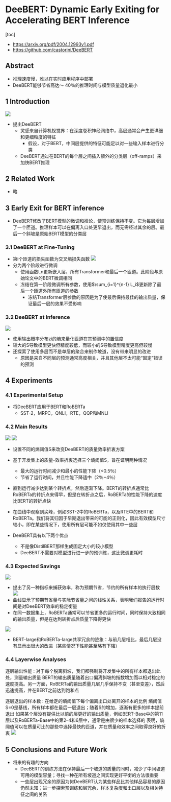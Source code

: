 # DeeBERT: Dynamic Early Exiting for Accelerating BERT Inference
[toc]

- https://arxiv.org/pdf/2004.12993v1.pdf
- https://github.com/castorini/DeeBERT
## Abstract
- 推理速度慢，难以在实时应用程序中部署
- DeeBERT能够节省高达〜 40％的推理时间与模型质量退化最小

## 1 Introduction
![](../../images/d0001/12205241811205302418.png)
- 提出DeeBERT
  - 灵感来自计算机视觉界：在深度卷积神经网络中，高层通常会产生更详细和更细粒度的特征
    - 假设，对于BERT，中间层提供的特征可能足以对一些输入样本进行分类
  - DeeBERT通过在BERT的每个层之间插入额外的分类层（off-ramps）来加快BERT推理


## 2 Related Work
- 略


## 3 Early Exit for BERT inference
- DeeBERT修改了BERT模型的微调和推论，使预训练保持不变。它为每层增加了一个匝道。推理样本可以在偏离入口处更早退出，而无需经过其余的层。最后一个斜坡是原始BERT模型的分类层

### 3.1 DeeBERT at Fine-Tuning
- 第i个匝道的损失函数为交叉熵损失函数
![](../../images/d0001/12205431811205324318.png)
- 分为两个阶段进行微调
  - 使用函数Ln更新嵌入层，所有Transformer和最后一个匝道。此阶段与原始论文中的BERT微调相同
  - 冻结在第一阶段微调所有参数，使用$\sum_{i=1}^{n-1} L_i$更新除了最后一个匝道外所有匝道的参数
    - 冻结Transformer层参数的原因是为了使最后保持最佳的输出质量，保证最后一层的效果不受影响


### 3.2 DeeBERT at Inference
![](../../images/d0001/12205261811205382618.png)
- 使用输出概率分布zi的熵来量化匝道在其预测中的置信度
- 较大的S导致模型更快但精度较低，而较小的S导致模型精度更高但较慢
- 还探索了使用多层而不是单层的聚合来制作坡道，没有带来明显的改进
  - 原因是来自不同层的预测通常高度相关，并且其他层不太可能“固定”错误的预测

## 4 Experiments
### 4.1 Experimental Setup
- 将DeeBERT应用于BERT和RoBERTa
  - SST-2，MRPC，QNLI，RTE，QQP和MNLI

### 4.2 Main Results
![](../../images/d0001/12205001811205440018.png)
![](../../images/d0001/12205191811205451918.png)
- 设置不同的熵阈值S来改变DeeBERT的质量效率折衷方案
- 基于开发集上的质量-效率折衷选择三个熵阈值S，旨在证明两种情况
  - 最大的运行时间减少和最小的性能下降（<0.5％）
  - 节省了运行时间，并且性能下降适中（2％−4％）

- 直到运行减少达到某个转折点，然后逐渐下降。BERT的转折点通常比RoBERTa的转折点来得早，但是在转折点之后，RoBERTa的性能下降的速度比BERT的转折点快
- 在曲线中观察到尖峰，例如SST-2中的RoBERTa，以及RTE中的BERT和RoBERTa。我们将其归因于早期退出带来的可能的正则化，因此有效模型尺寸较小，即在某些情况下，使用所有层可能不如仅使用其中一些层

- DeeBERT具有以下两个优点
  - 不是像DistilBERT那样生成固定大小的较小模型
  - DeeBERT不需要对模型进行进一步的预训练，这比微调更耗时

### 4.3 Expected Savings
![](../../images/d0001/12205161811205521618.png)
- 提出了另一种指标来捕获效率，称为预期节省，节约的所有样本的执行层数
![](../../images/d0001/12205441812205134418.png)
- 曲线显示了预期节省量与实际节省量之间的线性关系，表明我们报告的运行时间是对DeeBERT效率的稳定衡量
- 在同一数据集上，RoBERTa通常可以节省更多的运行时间，同时保持大致相同的输出质量，但是在达到转折点后质量下降得更快

![](../../images/d0001/12205411812205164118.png)
- BERT-large和RoBERTa-large共享冗余的迹象：与前几层相比，最后几层没有显示出很大的改进（某些情况下性能甚至略有下降）


### 4.4 Layerwise Analyses
逐层输出性能
: 对于每个脱离斜坡，我们都强制将开发集中的所有样本都退出此处，测量输出质量
BERT的输出质量随着出口偏离斜坡的指数增加而以相对稳定的速度提高。另一方面，RoBERTa的输出质量几层几乎保持不变（甚至变差），然后迅速提高，并在BERT之前达到饱和点

逐层退出的样本数
: 在给定的熵阈值下每个偏离出口处离开的样本的比例
熵阈值S=0是基线，所有样本都在最后一层退出；随着S的增加，逐渐有更多的样本提前退出
如果某个层没有提供比以前的层更好的输出质量，例如BERT-Base中的第11层以及RoBERTa-Base中的第2–4和6层中，通常是由很少的样本选择的
表明，熵阈值可以在质量可比的那些中选择最快的匝道，并在质量和效率之间取得良好的折衷
![](../../images/d0001/12205321812205193218.png)


## 5 Conclusions and Future Work
- 将来的有趣的方向
    - DeeBERT的训练方法在保持最后一个坡道的质量的同时，减少了中间坡道可用的模型容量；寻找一种在所有坡道之间实现更好平衡的方法很重要
    - 一些层出现冗余的原因为何DeeBERT认为某些样品比其他样品容易的原因仍然未知；进一步探索预训练和层冗余，样本复杂度和出口层以及相关特征之间的关系
